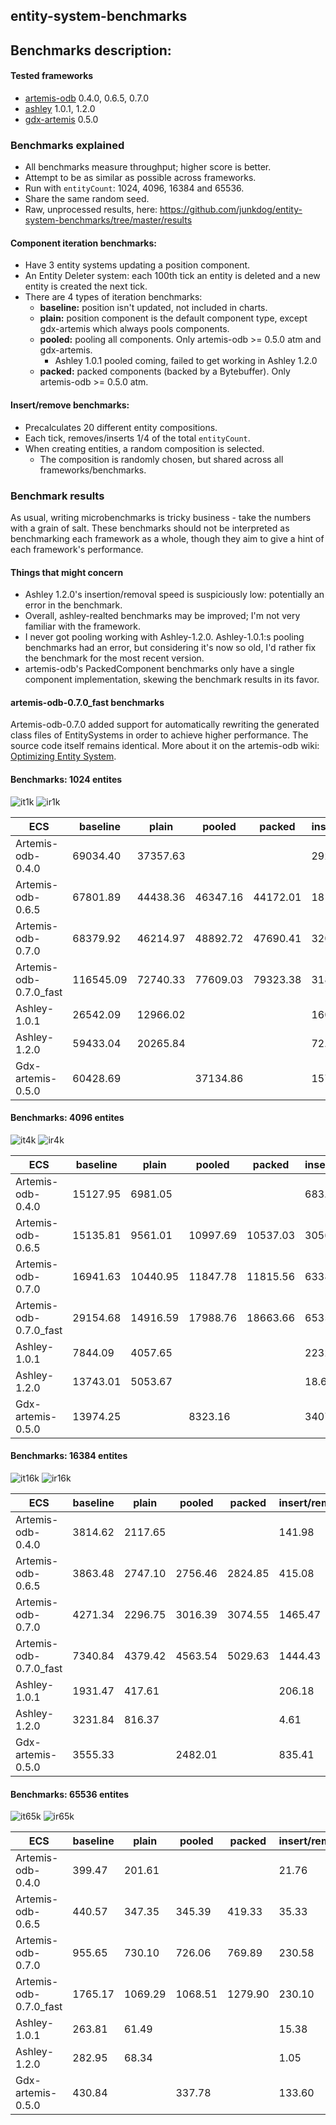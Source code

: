 ## entity-system-benchmarks

## Benchmarks description:
#### Tested frameworks
- [artemis-odb](https://github.com/junkdog/artemis-odb) 0.4.0, 0.6.5, 0.7.0
- [ashley](https://github.com/libgdx/ashley) 1.0.1, 1.2.0
- [gdx-artemis](https://github.com/apotapov/gdx-artemis) 0.5.0


### Benchmarks explained
- All benchmarks measure throughput; higher score is better.
- Attempt to be as similar as possible across frameworks.
- Run with `entityCount`: 1024, 4096, 16384 and 65536.
- Share the same random seed.
- Raw, unprocessed results, here: https://github.com/junkdog/entity-system-benchmarks/tree/master/results

#### Component iteration benchmarks:
- Have 3 entity systems updating a position component.
- An Entity Deleter system: each 100th tick an entity is deleted and a new entity is created the next tick.
- There are 4 types of iteration benchmarks:
  - **baseline:** position isn't updated, not included in charts.
  - **plain:** position component is the default component type, except gdx-artemis which always pools components.
  - **pooled:** pooling all components. Only artemis-odb >= 0.5.0 atm and gdx-artemis.
    - Ashley 1.0.1 pooled coming, failed to get working in Ashley 1.2.0
  - **packed:** packed components (backed by a Bytebuffer). Only artemis-odb >= 0.5.0 atm.

#### Insert/remove benchmarks:
- Precalculates 20 different entity compositions.
- Each tick, removes/inserts 1/4 of the total `entityCount`.
- When creating entities, a random composition is selected.
  - The composition is randomly chosen, but shared across all frameworks/benchmarks.


### Benchmark results

As usual, writing microbenchmarks is tricky business - take the numbers with a grain of salt.
These benchmarks should not be interpreted as benchmarking each framework as a whole, though
they aim to give a hint of each framework's performance.


#### Things that might concern

- Ashley 1.2.0's insertion/removal speed is suspiciously low: potentially an
  error in the benchmark.
- Overall, ashley-realted benchmarks may be improved; I'm not very familiar with
  the framework.
- I never got pooling working with Ashley-1.2.0. Ashley-1.0.1:s pooling benchmarks had an
  error, but considering it's now so old, I'd rather fix the benchmark for the most recent
  version.
- artemis-odb's PackedComponent benchmarks only have a single component implementation, skewing
  the benchmark results in its favor.

#### artemis-odb-0.7.0_fast benchmarks

Artemis-odb-0.7.0 added support for automatically rewriting the generated class files
of EntitySystems in order to achieve higher performance. The source code itself remains
identical. More about it on the artemis-odb wiki: [Optimizing Entity System][fast].

#### Benchmarks: 1024 entites

 ![it1k][it1k] ![ir1k][ir1k]

| ECS                    | baseline  | plain    | pooled   | packed   | insert/remove |
|------------------------|-----------|----------|----------|----------|---------------|
| Artemis-odb-0.4.0      |  69034.40 | 37357.63 |          |          |       2927.87 |
| Artemis-odb-0.6.5      |  67801.89 | 44438.36 | 46347.16 | 44172.01 |      18115.60 |
| Artemis-odb-0.7.0      |  68379.92 | 46214.97 | 48892.72 | 47690.41 |      32018.43 |
| Artemis-odb-0.7.0_fast | 116545.09 | 72740.33 | 77609.03 | 79323.38 |      31828.33 |
| Ashley-1.0.1           |  26542.09 | 12966.02 |          |          |      16094.70 |
| Ashley-1.2.0           |  59433.04 | 20265.84 |          |          |         72.88 |
| Gdx-artemis-0.5.0      |  60428.69 |          | 37134.86 |          |      15798.65 |


#### Benchmarks: 4096 entites

 ![it4k][it4k] ![ir4k][ir4k]

| ECS                    | baseline | plain    | pooled   | packed   | insert/remove |
|------------------------|----------|----------|----------|----------|---------------|
| Artemis-odb-0.4.0      | 15127.95 |  6981.05 |          |          |        683.30 |
| Artemis-odb-0.6.5      | 15135.81 |  9561.01 | 10997.69 | 10537.03 |       3056.89 |
| Artemis-odb-0.7.0      | 16941.63 | 10440.95 | 11847.78 | 11815.56 |       6338.45 |
| Artemis-odb-0.7.0_fast | 29154.68 | 14916.59 | 17988.76 | 18663.66 |       6535.65 |
| Ashley-1.0.1           |  7844.09 |  4057.65 |          |          |       2232.57 |
| Ashley-1.2.0           | 13743.01 |  5053.67 |          |          |         18.68 |
| Gdx-artemis-0.5.0      | 13974.25 |          |  8323.16 |          |       3407.19 |


#### Benchmarks: 16384 entites

 ![it16k][it16k] ![ir16k][ir16k]

| ECS                    | baseline | plain   | pooled  | packed  | insert/remove |
|------------------------|----------|---------|---------|---------|---------------|
| Artemis-odb-0.4.0      |  3814.62 | 2117.65 |         |         |        141.98 |
| Artemis-odb-0.6.5      |  3863.48 | 2747.10 | 2756.46 | 2824.85 |        415.08 |
| Artemis-odb-0.7.0      |  4271.34 | 2296.75 | 3016.39 | 3074.55 |       1465.47 |
| Artemis-odb-0.7.0_fast |  7340.84 | 4379.42 | 4563.54 | 5029.63 |       1444.43 |
| Ashley-1.0.1           |  1931.47 |  417.61 |         |         |        206.18 |
| Ashley-1.2.0           |  3231.84 |  816.37 |         |         |          4.61 |
| Gdx-artemis-0.5.0      |  3555.33 |         | 2482.01 |         |        835.41 |


#### Benchmarks: 65536 entites

 ![it65k][it65k] ![ir65k][ir65k]

| ECS                    | baseline | plain   | pooled  | packed  | insert/remove |
|------------------------|----------|---------|---------|---------|---------------|
| Artemis-odb-0.4.0      |   399.47 |  201.61 |         |         |         21.76 |
| Artemis-odb-0.6.5      |   440.57 |  347.35 |  345.39 |  419.33 |         35.33 |
| Artemis-odb-0.7.0      |   955.65 |  730.10 |  726.06 |  769.89 |        230.58 |
| Artemis-odb-0.7.0_fast |  1765.17 | 1069.29 | 1068.51 | 1279.90 |        230.10 |
| Ashley-1.0.1           |   263.81 |   61.49 |         |         |         15.38 |
| Ashley-1.2.0           |   282.95 |   68.34 |         |         |          1.05 |
| Gdx-artemis-0.5.0      |   430.84 |         |  337.78 |         |        133.60 |



 [fast]: https://github.com/junkdog/artemis-odb/wiki/Optimizing-Entity-Systems
 [it1k]: http://junkdog.github.io/images/ecs-bench/iteration-1024.png
 [it4k]: http://junkdog.github.io/images/ecs-bench/iteration-4096.png
 [it16k]: http://junkdog.github.io/images/ecs-bench/iteration-16384.png
 [it65k]: http://junkdog.github.io/images/ecs-bench/iteration-65536.png
 [ir1k]: http://junkdog.github.io/images/ecs-bench/insert_remove-1024.png
 [ir4k]: http://junkdog.github.io/images/ecs-bench/insert_remove-4096.png
 [ir16k]: http://junkdog.github.io/images/ecs-bench/insert_remove-16384.png
 [ir65k]: http://junkdog.github.io/images/ecs-bench/insert_remove-65536.png
 
